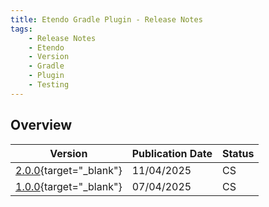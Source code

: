 ```yaml
---
title: Etendo Gradle Plugin - Release Notes
tags:
    - Release Notes
    - Etendo
    - Version
    - Gradle
    - Plugin
    - Testing
---
```

## Overview

| Version | Publication Date | Status |
| ------- | ---------------- | ------ |
| [2.0.0](https://github.com/etendosoftware/com.etendoerp.testing.gradleplugin/releases/tag/2.0.0){target="_blank"} | 11/04/2025 | CS |
| [1.0.0](https://github.com/etendosoftware/com.etendoerp.testing.gradleplugin/releases/tag/1.0.0){target="_blank"} | 07/04/2025 | CS |